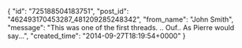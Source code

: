  {
   "id": "725188504183751",
   "post_id": "462493170453287_481209285248342",
   "from_name": "John Smith",
   "message": "This was one of the first threads. .. Ouf.. As Pierre would say...",
   "created_time": "2014-09-27T18:19:54+0000"
 }
